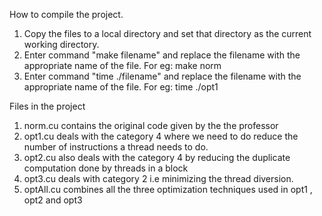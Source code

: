 How to compile the project.
1. Copy the files to a local directory and set that directory as the current working directory.
2. Enter command "make filename" and replace the filename with the appropriate name of the file. For eg: make norm
3. Enter command "time ./filename" and replace the filename with the appropriate name of the file. For eg: time ./opt1




Files in the project

1. norm.cu contains the original code given by the the professor
2. opt1.cu deals with the category 4 where we need to do reduce the number of instructions a thread needs to do.
3. opt2.cu also deals with the category 4 by reducing the duplicate computation done by threads in a block
4. opt3.cu deals with category 2 i.e minimizing the thread diversion.
5. optAll.cu combines all the three optimization techniques used in opt1 , opt2 and opt3 
